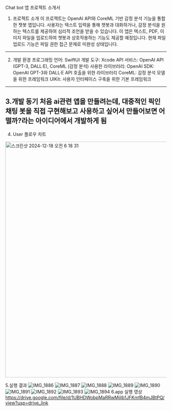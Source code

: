 Chat bot 앱 프로젝트 소개서

1. 프로젝트 소개
이 프로젝트는 OpenAI API와 CoreML 기반 감정 분석 기능을 통합한 챗봇 앱입니다. 사용자는 텍스트 입력을 통해 챗봇과 대화하거나, 감정 분석을 원하는 텍스트를 제공하여 심리적 조언을 받을 수 있습니다. 이 앱은 텍스트, PDF, 이미지 파일을 업로드하여 챗봇과 상호작용하는 기능도 제공할 예정입니다. 현재 파일 업로드 기능은 파일 권한 접근 문제로 미완성 상태입니다.
---

2. 개발 환경
프로그래밍 언어: SwiftUI
개발 도구: Xcode 
API 서비스: OpenAI API (GPT-3, DALL·E), CoreML (감정 분석)
사용한 라이브러리:
OpenAI SDK: OpenAI GPT-3와 DALL·E API 호출을 위한 라이브러리
CoreML: 감정 분석 모델을 위한 프레임워크
UIKit: 사용자 인터페이스 구축을 위한 기본 프레임워크
---
3.개발 동기
처음 ai관련 앱을 만들려는데, 대중적인 픽인 채팅 봇을 직접 구현해보고 사용하고 싶어서 만들어보면 어떨까?라는 아이디어에서 개발하게 됨
---
4. User 플로우 차트

<img width="735" alt="스크린샷 2024-12-18 오전 6 18 31" src="https://github.com/user-attachments/assets/6282e2eb-396a-417f-8ac4-a88894f0b54f" />

5.실행 결과
![IMG_1886](https://github.com/user-attachments/assets/22cfed48-9910-452f-b0e2-aca3c8c55b5a)
![IMG_1887](https://github.com/user-attachments/assets/2e54638e-0b4e-4b88-b47c-8ff3ffe14bdc)
![IMG_1888](https://github.com/user-attachments/assets/094e42cf-1e81-4e34-afc9-916398e53207)
![IMG_1889](https://github.com/user-attachments/assets/b823a6cc-d770-4a61-b782-8d8597839d96)
![IMG_1890](https://github.com/user-attachments/assets/cb679dce-1c1a-4097-9d59-3f51f717cd78)
![IMG_1891](https://github.com/user-attachments/assets/cc225153-120f-4696-ae30-ace3a90ca981)
![IMG_1892](https://github.com/user-attachments/assets/b76322cd-be05-4d7c-ab28-97d623ffb733)
![IMG_1893](https://github.com/user-attachments/assets/669a3dab-9813-43d0-a6cd-288b18dd514d)
![IMG_1894](https://github.com/user-attachments/assets/20b7d41a-80e7-4251-a53a-bfd710ae3a7d)
6.app 실행 영상
https://drive.google.com/file/d/1UBHDWobpMaRRwMjjlb1JFKmfB4mJBtPQ/view?usp=drive_link
